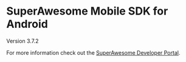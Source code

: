 SuperAwesome Mobile SDK for Android
===================================

Version 3.7.2

For more information check out the [SuperAwesome Developer Portal](https://developers.superawesome.tv/extdocs/sa-mobile-sdk-android/html/index.html).
